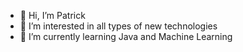 - 👋 Hi, I’m Patrick
- 👀 I’m interested in all types of new technologies
- 🌱 I’m currently learning Java and Machine Learning

<!---
qtr1ck/qtr1ck is a ✨ special ✨ repository because its `README.md` (this file) appears on your GitHub profile.
You can click the Preview link to take a look at your changes.
--->
